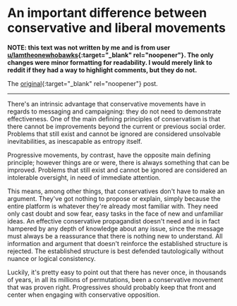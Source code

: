 # An important difference between conservative and liberal movements

**NOTE: this text was not written by me and is from user
[u/Iamtheonewhobawks](https://www.reddit.com/user/Iamtheonewhobawks){:target="_blank"
rel="noopener"}. The only changes were minor formatting for
readability.  I would merely link to reddit if they had a way to
highlight comments, but they do not.**

The
[original](https://www.reddit.com/r/bestof/comments/vmnrba/ugodemperornixon_describes_how_the_republican/ie2p1wf/){:target="_blank" rel="noopener"} post.

-------------------------------------------------------------------------------

There's  an intrinsic  advantage that  conservative movements  have in
regards to messaging and campaigning:  they do not need to demonstrate
effectiveness. One of the main  defining principles of conservatism is
that  there cannot  be  improvements beyond  the  current or  previous
social  order. Problems  that still  exist and  cannot be  ignored are
considered  unsolvable  inevitabilities,  as  inescapable  as  entropy
itself.

Progressive movements, by contrast, have the opposite main defining
principle; however things are or were, there is always something that
can be improved. Problems that still exist and cannot be ignored are
considered an intolerable oversight, in need of immediate attention.

This means, among other things, that conservatives don't have to make
an argument. They've got nothing to propose or explain, simply because
the entire platform is whatever they're already most familiar
with. They need only cast doubt and sow fear, easy tasks in the face
of new and unfamiliar ideas. An effective conservative propagandist
doesn't need and is in fact hampered by any depth of knowledge about
any issue, since the message must always be a reassurance that there
is nothing new to understand. All information and argument that
doesn't reinforce the established structure is rejected. The
established structure is best defended tautologically without nuance
or logical consistency.

Luckily, it's pretty easy to point out that there has never once, in
thousands of years, in all its millions of permutations, been a
conservative movement that was proven right. Progressives should
probably keep that front and center when engaging with conservative
opposition.
